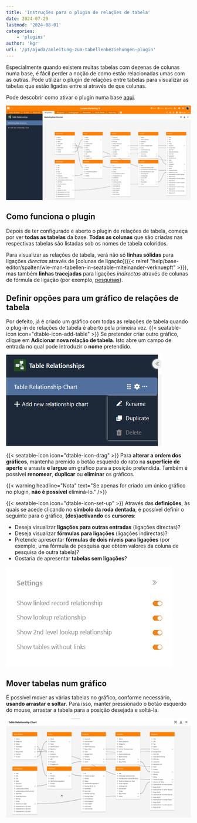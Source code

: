 ```yaml
---
title: 'Instruções para o plugin de relações de tabela'
date: 2024-07-29
lastmod: '2024-08-01'
categories:
    - 'plugins'
author: 'kgr'
url: '/pt/ajuda/anleitung-zum-tabellenbeziehungen-plugin'
---
```


Especialmente quando existem muitas tabelas com dezenas de colunas numa base, é fácil perder a noção de como estão relacionadas umas com as outras. Pode utilizar o plugin de relações entre tabelas para visualizar as tabelas que estão ligadas entre si através de que colunas.

Pode descobrir como ativar o plugin numa base [aqui](https://seatable.io/pt/docs/plugins/aktivieren-eines-plugins-in-einer-base/).

![Plugin de relações de tabela](images/Table-Relationships-Plugin.png)

## Como funciona o plugin

Depois de ter configurado e aberto o plugin de relações de tabela, começa por ver **todas as tabelas** da base. **Todas as colunas** que são criadas nas respectivas tabelas são listadas sob os nomes de tabela coloridos.

Para visualizar as relações de tabela, verá não só **linhas sólidas** para ligações _directas_ através de [colunas de ligação]({{< relref "help/base-editor/spalten/wie-man-tabellen-in-seatable-miteinander-verknuepft" >}}), mas também **linhas tracejadas** para ligações _indirectas_ através de colunas de fórmula de ligação (por exemplo, [pesquisas](https://seatable.io/pt/docs/verknuepfungen/die-lookup-funktion/)).

## Definir opções para um gráfico de relações de tabela

Por defeito, já é criado um gráfico com todas as relações de tabela quando o plug-in de relações de tabela é aberto pela primeira vez. {{< seatable-icon icon="dtable-icon-add-table" >}} Se pretender criar outro gráfico, clique em **Adicionar nova relação de tabela**. Isto abre um campo de entrada no qual pode introduzir o **nome** pretendido.

![Opções de um gráfico de relações de tabela](images/Options-of-Table-Relationship-Chart.png)

{{< seatable-icon icon="dtable-icon-drag" >}} Para **alterar a ordem dos gráficos**, mantenha premido o botão esquerdo do rato na **superfície de aperto** e arraste **e largue** um gráfico para a posição pretendida. Também é possível **renomear**, **duplicar** ou **eliminar** os gráficos.

{{< warning  headline="Nota"  text="Se apenas for criado um único gráfico no plugin, **não é possível** eliminá-lo." />}}

{{< seatable-icon icon="dtable-icon-set-up" >}} Através das **definições**, às quais se acede clicando no **símbolo da roda dentada**, é possível definir o seguinte para o gráfico, **(des)activando** os **cursores**:

- Deseja visualizar **ligações para outras entradas** (ligações directas)?
- Deseja visualizar **fórmulas para ligações** (ligações indirectas)?
- Pretende apresentar **fórmulas de dois níveis para ligações** (por exemplo, uma fórmula de pesquisa que obtém valores da coluna de pesquisa de outra tabela)?
- Gostaria de apresentar **tabelas sem ligações**?

![Definir opções para um gráfico de relações de tabela](images/Settings-of-Table-Relationship-Chart.png)

## Mover tabelas num gráfico

É possível mover as várias tabelas no gráfico, conforme necessário, **usando arrastar e soltar**. Para isso, manter pressionado o botão esquerdo do mouse, arrastar a tabela para a posição desejada e soltá-la.

![Mover tabelas em um gráfico de relações de tabela usando arrastar e soltar](images/Move-tables-in-a-Table-Relationship-Chart.gif)
